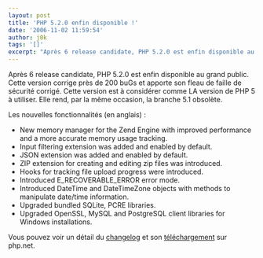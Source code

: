 ```yaml
---
layout: post
title: 'PHP 5.2.0 enfin disponible !'
date: '2006-11-02 11:59:54'
author: j0k
tags: '[]'
excerpt: "Après 6 release candidate, PHP 5.2.0 est enfin disponible au grand public.   Cette version corrige près de 200 buGs et apporte son fleau de faille de sécurité corrigé. Cette version est à considérer comme LA version de PHP 5 à utiliser. Elle rend, par la même occasion, la branche 5.1 obsolète.  \n  \nLes nouvelles fonctionnalités (en anglais) :   *      …"
---
```


Après 6 release candidate, PHP 5.2.0 est enfin disponible au grand public.   Cette version corrige près de 200 buGs et apporte son fleau de faille de sécurité corrigé. Cette version est à considérer comme LA version de PHP 5 à utiliser. Elle rend, par la même occasion, la branche 5.1 obsolète.

Les nouvelles fonctionnalités (en anglais) :
* New memory manager for the Zend Engine with improved performance and a more accurate memory usage tracking.
* Input filtering extension was added and enabled by default.
* JSON extension was added and enabled by default.
* ZIP extension for creating and editing zip files was introduced.
* Hooks for tracking file upload progress were introduced.
* Introduced E_RECOVERABLE_ERROR error mode.
* Introduced DateTime and DateTimeZone objects with methods to manipulate date/time information.
* Upgraded bundled SQLite, PCRE libraries.
* Upgraded OpenSSL, MySQL and PostgreSQL client libraries for Windows installations.

Vous pouvez voir un détail du [changelog](http://www.php.net/ChangeLog-5.php#5.2.0) et son [téléchargement](http://www.php.net/downloads.php#v5) sur php.net.
